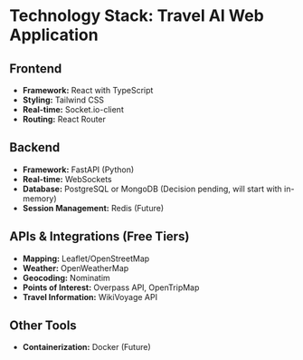 # Technology Stack: Travel AI Web Application

## Frontend
- **Framework:** React with TypeScript
- **Styling:** Tailwind CSS
- **Real-time:** Socket.io-client
- **Routing:** React Router

## Backend
- **Framework:** FastAPI (Python)
- **Real-time:** WebSockets
- **Database:** PostgreSQL or MongoDB (Decision pending, will start with in-memory)
- **Session Management:** Redis (Future)

## APIs & Integrations (Free Tiers)
- **Mapping:** Leaflet/OpenStreetMap
- **Weather:** OpenWeatherMap
- **Geocoding:** Nominatim
- **Points of Interest:** Overpass API, OpenTripMap
- **Travel Information:** WikiVoyage API

## Other Tools
- **Containerization:** Docker (Future)
